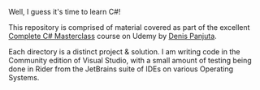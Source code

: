 Well, I guess it's time to learn C#!

This repository is comprised of material covered as part of the excellent [Complete C# Masterclass](https://www.udemy.com/course/complete-csharp-masterclass/) course on Udemy by [Denis Panjuta](https://tutorials.eu/).

Each directory is a distinct project & solution. I am writing code in the Community edition of Visual Studio, with a small amount of testing being done in Rider from the JetBrains suite of IDEs on various Operating Systems.
